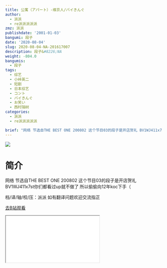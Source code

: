 ```yaml
---
title: 公寓（アパート）-维京人/バイきんぐ
author:
  - 派派
  - re派派派派派
zmz: 派派
publishdate: '2001-01-03'
bangumi: 段子
date: '2020-08-04'
slug: 2020-08-04-NA-201617007
description: 段子&#8226;NA
weight: -804.0
bangumis:
  - 段子
tags:
  - 综艺
  - 小峠英二
  - 短剧
  - 日本综艺
  - コント
  - バイきんぐ
  - お笑い
  - 西村瑞树
categories:
  - 派派
  - re派派派派派

brief: "网络 节选自THE BEST ONE 200802 这个节目03的段子是开店贺礼 BV1WJ411x7st你们都看过up就不做了 所以偷偷向12年koc下手（ 档/译/轴/校/压：派派 如有翻译问题欢迎交流指正"
---
```

![](https://raw.githubusercontent.com/tcgriffith/owaraisite/master/static/tmpimg/cea00341832fc08c6d3716dc95afae7b5d19bd57.jpg.480.jpg)
# 简介  
网络 节选自THE BEST ONE 200802
这个节目03的段子是开店贺礼 BV1WJ411x7st你们都看过up就不做了
所以偷偷向12年koc下手（

档/译/轴/校/压：派派
如有翻译问题欢迎交流指正  

[去B站观看](https://www.bilibili.com/video/av201617007/)
<div class ="resp-container"><iframe class="testiframe" src="//player.bilibili.com/player.html?aid=201617007"", scrolling="no", allowfullscreen="true" > </iframe></div> 
